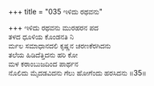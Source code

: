 +++
title = "035 ಇಳಿದು ರಥವನು"

+++
ಇಳಿದು ರಥವನು ಮುರಹರನ ಪದ  
ತಳದ ಧೂಳಿಯ ಕೊಂಡನತಿ ನಿ  
ರ್ಮಲ ಸಮಾಧಾನದಲಿ ಕೃಷ್ಣನ ಚರಣಕೆರಗಿದನು  
ತಲೆಯ ಹಿಡಿದೆತ್ತಿದನು ಹರಿ ಕೋ  
ಮಳ ಕರಾಂಬುಜದಿಂದ ಪಾರ್ಥನ  
ನೊಲಿದು ಮೈದಡವಿದನು ಗೆಲು ಹೋಗೆಂದು ಹರಸಿದನು   ॥35॥
